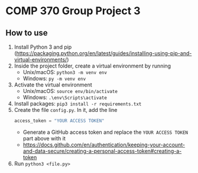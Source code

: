# COMP 370 Group Project 3

## How to use

1. Install Python 3 and pip (https://packaging.python.org/en/latest/guides/installing-using-pip-and-virtual-environments/)
2. Inside the project folder, create a virtual environment by running
   - Unix/macOS: `python3 -m venv env`
   - Windows: `py -m venv env`
3. Activate the virtual environment
   - Unix/macOS: `source env/bin/activate`
   - Windows: `.\env\Scripts\activate`
4. Install packages: `pip3 install -r requirements.txt`
5. Create the file `config.py`. In it, add the line
   ```python
   access_token = "YOUR ACCESS TOKEN"
   ```
   - Generate a GitHub access token and replace the `YOUR ACCESS TOKEN` part above with it
   - https://docs.github.com/en/authentication/keeping-your-account-and-data-secure/creating-a-personal-access-token#creating-a-token
6. Run `python3 <file.py>`
